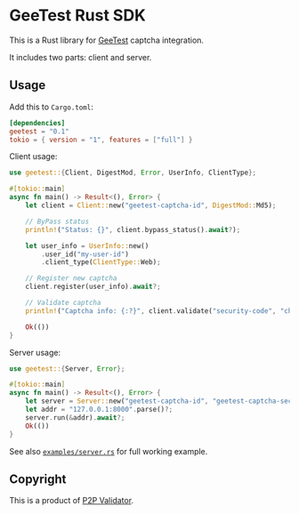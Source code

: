 # GeeTest Rust SDK

This is a Rust library for [GeeTest][1] captcha integration.

It includes two parts: client and server.

## Usage

Add this to `Cargo.toml`:

```toml
[dependencies]
geetest = "0.1"
tokio = { version = "1", features = ["full"] }
```

Client usage:

```rust
use geetest::{Client, DigestMod, Error, UserInfo, ClientType};

#[tokio::main]
async fn main() -> Result<(), Error> {
    let client = Client::new("geetest-captcha-id", DigestMod::Md5);

    // ByPass status
    println!("Status: {}", client.bypass_status().await?);

    let user_info = UserInfo::new()
        .user_id("my-user-id")
        .client_type(ClientType::Web);

    // Register new captcha
    client.register(user_info).await?;

    // Validate captcha
    println!("Captcha info: {:?}", client.validate("security-code", "challenge", user_info).await?);

    Ok(())
}
```

Server usage:

```rust
use geetest::{Server, Error};

#[tokio::main]
async fn main() -> Result<(), Error> {
    let server = Server::new("geetest-captcha-id", "geetest-captcha-secret");
    let addr = "127.0.0.1:8000".parse()?;
    server.run(&addr).await?;
    Ok(())
}
```

See also [`examples/server.rs`][2] for full working example.

## Copyright

This is a product of [P2P Validator][3].

[1]: https://www.geetest.com/en/
[2]: examples/server.rs
[3]: https://p2p.org/